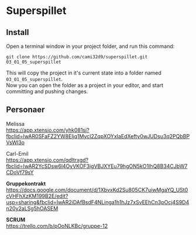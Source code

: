 # Superspillet

## Install

Open a terminal window in your project folder, and run this command:
```
git clone https://github.com/cami32d9/superspillet.git 03_01_05_superspillet
```

This will copy the project in it's current state into a folder named
`03_01_05_superspillet`.  
Now you can open the folder as a project in your editor, and start 
committing and pushing changes.

## Personaer

Melissa  
https://app.xtensio.com/yhk081sj?fbclid=IwAR0SFaFZ2YW8Eljq1MycI2ZqpXOYxIaEdXefty0wJUDsu3q2PQbBPVsWl3o

Carl-Emil  
https://app.xtensio.com/qdltrxgd?fbclid=IwAR2YcSDsw6l4OyVKOF3igVBJXYEu79hgON5kO1IhQ8B34CJbW7CDoVf79sY

<strong>Gruppekontrakt</strong>  
https://docs.google.com/document/d/1XbvxKd2Su805CK7uiwMgaYQ_USt0cVHFhXzKM199B2E/edit?usp=sharing&fbclid=IwAR2iDAfBsdF4NLinga1h1hJz7xSvEEhCn3pOcj4S9D4n20y2aLSg5hOASEM

<strong>SCRUM</strong>  
https://trello.com/b/pOoNLKBc/gruppe-12
